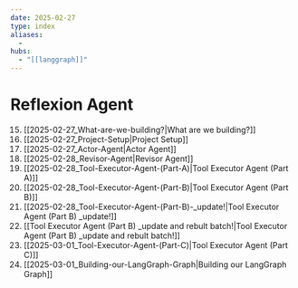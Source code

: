 ```yaml
---
date: 2025-02-27
type: index
aliases:
  -
hubs:
  - "[[langgraph]]"
---
```


# Reflexion Agent

15. [[2025-02-27_What-are-we-building?|What are we building?]]
16. [[2025-02-27_Project-Setup|Project Setup]]
17. [[2025-02-27_Actor-Agent|Actor Agent]]
18. [[2025-02-28_Revisor-Agent|Revisor Agent]]
19. [[2025-02-28_Tool-Executor-Agent-(Part-A)|Tool Executor Agent (Part A)]]
20. [[2025-02-28_Tool-Executor-Agent-(Part-B)|Tool Executor Agent (Part B)]]
21. [[2025-02-28_Tool-Executor-Agent-(Part-B)-_update!|Tool Executor Agent (Part B) _update!]]
22. [[Tool Executor Agent (Part B) _update and rebult batch!|Tool Executor Agent (Part B) _update and rebult batch!]]
23. [[2025-03-01_Tool-Executor-Agent-(Part-C)|Tool Executor Agent (Part C)]]
24. [[2025-03-01_Building-our-LangGraph-Graph|Building our LangGraph Graph]]
